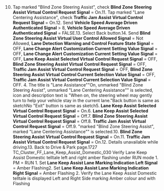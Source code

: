 10. Tap marked "Blind Zone Steering Assist", check **Blind Zone Steering Assist Virtual Control Request Signal** = On.11. Tap marked "Lane Centering Assistance", check **Traffic Jam Assist Virtual Control Request Signal** = On.12. Send **Vehicle Speed Average Driven Authenticated Signal** > 8, **Vehicle Speed Average Driven Authenticated Signal** = FALSE.13. Select Back button.14. Send **Blind Zone Steering Assist Virtual User Control Allowed Signal** = Not Allowed, **Lane Detection Warning and Control Feature State Signal** = OFF, **Lane Change Alert Customization Current Setting Value Signal** = OFF, **Lane Change Alert Customization Current Setting Value Signal** = OFF, **Lane Keep Assist Selected Virtual Control Request Signal** = OFF, **Blind Zone Steering Assist Virtual Control Request Signal** = OFF, **Traffic Jam Assist Virtual Control Request Signal** = OFF, **Blind Zone Steering Assist Virtual Control Current Selection Value Signal** = OFF, **Traffic Jam Assist Virtual Control Current Selection Value Signal** = OFF. 4. The title is "Lane Assistance""On, unmarked "Blind Zone Steering Assist", unmarked "Lane Centering Assistance"" is selected, icon and description text is "When on, the steering wheel may gently turn to help your vehicle stay in the current lane."Back button is same as sketchNo "Exit" button is same as sketch5. **Lane Keep Assist Selected Virtual Control Request Signal** = On.6. **Lane Keep Assist Selected Virtual Control Request Signal** = Off.7. **Blind Zone Steering Assist Virtual Control Request Signal** = Off.8. **Traffic Jam Assist Virtual Control Request Signal** = Off.9. "marked "Blind Zone Steering Assist", marked "Lane Centering Assistance"" is selected.10. **Blind Zone Steering Assist Virtual Control Request Signal** = On.11. **Traffic Jam Assist Virtual Control Request Signal** = On.12. Details unavailable while driving.13. Back to Drive & Park page.1727 TC_Cluster_FF_Lane_Keep_Assist_Domestic_030 Verify Lane Keep Assist Domestic telltale left and right amber flashing under RUN mode 1. PM = RUN 1. Set **Lane Keep Assist Lane Marking Indication Left Signal** = Amber Flashing2. Set **Lane Keep Assist Lane Marking Indication Right Signal** = Amber Flashing 2. Verify the Lane Keep Assist Domestic telltale is displayed Left and Right Side marking Amber colour and with Flashing